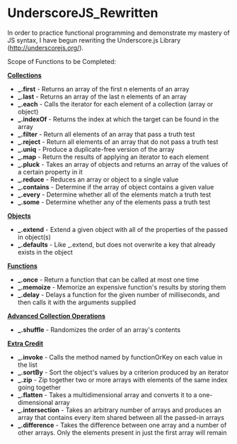 # UnderscoreJS_Rewritten
In order to practice functional programming and demonstrate my mastery of JS syntax, I have begun rewriting the Underscore.js Library (http://underscorejs.org/).

Scope of Functions to be Completed:

<b><u>Collections</u></b>
<ul>
  <li><b>_.first</b> - Returns an array of the first n elements of an array</li>
  <li><b>_.last</b> - Returns an array of the last n elements of an array</li>
  <li><b>_.each</b> - Calls the iterator for each element of a collection (array or object)</li>
  <li><b>_.indexOf</b> - Returns the index at which the target can be found in the array</li>
  <li><b>_.filter</b> - Return all elements of an array that pass a truth test</li>
  <li><b>_.reject</b> - Return all elements of an array that do not pass a truth test</li>
  <li><b>_.uniq</b> - Produce a duplicate-free version of the array</li>
  <li><b>_.map</b> - Return the results of applying an iterator to each element</li>
  <li><b>_.pluck</b> - Takes an array of objects and returns an array of the values of a certain property in it</li>
  <li><b>_.reduce</b> - Reduces an array or object to a single value</li>
  <li><b>_.contains</b> - Determine if the array of object contains a given value</li>
  <li><b>_.every</b> - Determine whether all of the elements match a truth test</li>
  <li><b>_.some</b> - Determine whether any of the elements pass a truth test</li>
</ul>

<b><u>Objects</u></b>

<ul>
  <li><b>_.extend</b> - Extend a given object with all of the properties of the passed in object(s)</li>
  <li><b>_.defaults</b> - Like _.extend, but does not overwrite a key that already exists in the object</li>
</ul>

<b><u>Functions</u></b>

<ul>
  <li><b>_.once</b> - Return a function that can be called at most one time</li>
  <li><b>_.memoize</b> - Memorize an expensive function's results by storing them</li>
  <li><b>_.delay</b> - Delays a function for the given number of milliseconds, and then calls it with the arguments supplied</li>
</ul>

<b><u>Advanced Collection Operations</u></b>

<ul>
  <li><b>_.shuffle</b> - Randomizes the order of an array's contents</li>
</ul>

<b><u>Extra Credit</u></b>

<ul>
  <li><b>_.invoke</b> - Calls the method named by functionOrKey on each value in the list</li>
  <li><b>_.sortBy</b> - Sort the object's values by a criterion produced by an iterator</li>
  <li><b>_.zip</b> - Zip together two or more arrays with elements of the same index going together</li>
  <li><b>_.flatten</b> - Takes a multidimensional array and converts it to a one-dimensional array</li>
  <li><b>_.intersection</b> - Takes an arbitrary number of arrays and produces an array that contains every item shared between all the passed-in arrays</li>
  <li><b>_.difference</b> - Takes the difference between one array and a number of other arrays. Only the elements present in just the first array will remain</li>
</ul>

